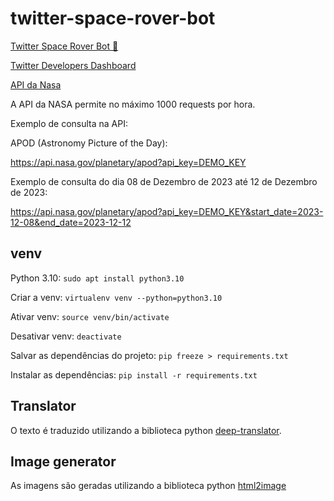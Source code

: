 # twitter-space-rover-bot

[Twitter Space Rover Bot 🤖](https://x.com/SpaceRoverBot)

[Twitter Developers Dashboard](https://developer.twitter.com/en/portal/projects-and-apps)

[API da Nasa](https://api.nasa.gov)

A API da NASA permite no máximo 1000 requests por hora.

Exemplo de consulta na API:

APOD (Astronomy Picture of the Day):

<https://api.nasa.gov/planetary/apod?api_key=DEMO_KEY>

Exemplo de consulta do dia 08 de Dezembro de 2023 até 12 de Dezembro de 2023:

<https://api.nasa.gov/planetary/apod?api_key=DEMO_KEY&start_date=2023-12-08&end_date=2023-12-12>

## venv

Python 3.10: `sudo apt install python3.10`

Criar a venv: `virtualenv venv --python=python3.10`

Ativar venv: `source venv/bin/activate`

Desativar venv: `deactivate`

Salvar as dependências do projeto: `pip freeze > requirements.txt`

Instalar as dependências: `pip install -r requirements.txt`

## Translator

O texto é traduzido utilizando a biblioteca python [deep-translator](https://github.com/nidhaloff/deep-translator).

## Image generator

As imagens são geradas utilizando a biblioteca python [html2image](https://github.com/vgalin/html2image)
